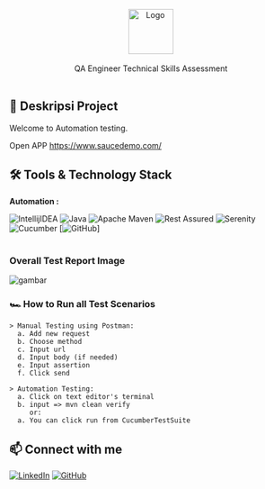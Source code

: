 
  <p align="center">
    <a href="https://www.saucedemo.com/">
    <img src="https://i.imgur.com/vZfkIIt.png" alt="Logo" height="80">
    </a>
  <br/>
    <br> QA Engineer Technical Skills Assessment
    <br />
    <br />
  </p>
</div>

## 📑 Deskripsi Project
<p align="justify">Welcome to Automation testing. </p>

Open APP https://www.saucedemo.com/

## 🛠 Tools & Technology Stack

**Automation :**

![IntellijIDEA](https://img.shields.io/badge/IntelliJIDEA-000000.svg?style=for-the-badge&logo=intellij-idea&logoColor=white)
![Java](https://img.shields.io/badge/java-%23ED8B00.svg?style=for-the-badge&logo=java&logoColor=white)
![Apache Maven](https://img.shields.io/badge/Apache%20Maven-C71A36?style=for-the-badge&logo=Apache%20Maven&logoColor=white)
![Rest Assured](https://img.shields.io/badge/-rest%20assured-000000?style=for-the-badge&logo=rest-assured&logoColor=black)
![Serenity](https://img.shields.io/badge/-serenity-16a67a?style=for-the-badge&logo=serenity&logoColor=black)
![Cucumber](https://img.shields.io/badge/-cucumber-4bc47b?style=for-the-badge&logo=cucumber&logoColor=black)
[![GitHub](https://img.shields.io/badge/github%20Project-%23121011.svg?style=for-the-badge&logo=github&logoColor=white)]

#

### Overall Test Report Image

![gambar](https://github.com/ArumPuspa19/ArumPuspa19/assets/124779557/16f2dfc7-628a-4d88-a5a2-997e422ae362)


### 🏎️ How to Run all Test Scenarios
    > Manual Testing using Postman:
      a. Add new request
      b. Choose method
      c. Input url
      d. Input body (if needed)
      e. Input assertion
      f. Click send

    > Automation Testing:
      a. Click on text editor's terminal
      b. input => mvn clean verify
         or:
      a. You can click run from CucumberTestSuite

## 📫 Connect with me
[![LinkedIn](https://img.shields.io/badge/-Arum%20Puspa-white?style=for-the-badge&logo=linkedin&logoColor=blue)](https://www.linkedin.com/in/arum-puspa-khinanthi-b3683b221)
[![GitHub](https://img.shields.io/badge/-ArumPuspa19-white?style=for-the-badge&logo=github&logoColor=black)](https://github.com/ArumPuspa19)
